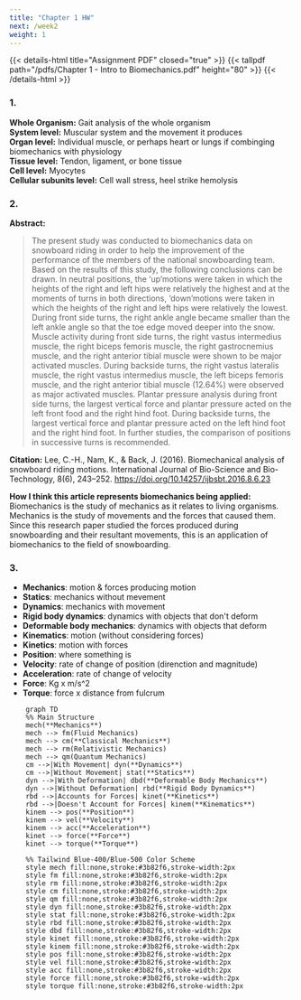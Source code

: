 ```yaml
---
title: "Chapter 1 HW"
next: /week2
weight: 1
---
```


{{< details-html title="Assignment PDF" closed="true" >}}
{{< tallpdf path="/pdfs/Chapter 1 - Intro to Biomechanics.pdf" height="80" >}}
{{< /details-html >}}

### 1.
**Whole Organism:** Gait analysis of the whole organism  
**System level:** Muscular system and the movement it produces  
**Organ level:** Individual muscle, or perhaps heart or lungs if combinging biomechanics with physiology  
**Tissue level:** Tendon, ligament, or bone tissue  
**Cell level:** Myocytes  
**Cellular subunits level:** Cell wall stress, heel strike hemolysis

### 2.
**Abstract:**
> The present study was conducted to biomechanics data on snowboard riding in order to help the improvement of the performance of the members of the national snowboarding team. Based on the results of this study, the following conclusions can be drawn. In neutral positions, the ‘up’motions were taken in which the heights of the right and left hips were relatively the highest and at the moments of turns in both directions, ‘down’motions were taken in which the heights of the right and left hips were relatively the lowest. During front side turns, the right ankle angle became smaller than the left ankle angle so that the toe edge moved deeper into the snow. Muscle activity during front side turns, the right vastus intermedius muscle, the right biceps femoris muscle, the right gastrocnemius muscle, and the right anterior tibial muscle were shown to be major activated muscles. During backside turns, the right vastus lateralis muscle, the right vastus intermedius muscle, the left biceps femoris muscle, and the right anterior tibial muscle (12.64%) were observed as major activated muscles. Plantar pressure analysis during front side turns, the largest vertical force and plantar pressure acted on the left front food and the right hind foot. During backside turns, the largest vertical force and plantar pressure acted on the left hind foot and the right hind foot. In further studies, the comparison of positions in successive turns is recommended.  

**Citation:** Lee, C.-H., Nam, K., & Back, J. (2016). Biomechanical analysis of snowboard riding motions. International Journal of Bio-Science and Bio-Technology, 8(6), 243–252. https://doi.org/10.14257/ijbsbt.2016.8.6.23  

**How I think this article represents biomechanics being applied:** Biomechanics is the study of mechanics as it relates to living organisms. Mechanics is the study of movements and the forces that caused them. Since this research paper studied the forces produced during snowboarding and their resultant movements, this is an application of biomechanics to the field of snowboarding.

### 3.
- **Mechanics**: motion & forces producing motion
- **Statics**: mechanics without mevement
- **Dynamics**: mechanics with movement
- **Rigid body dynamics**: dynamics with objects that don't deform
- **Deformable body mechanics**: dynamics with objects that deform
- **Kinematics**: motion (without considering forces)
- **Kinetics**: motion with forces
- **Position**: where something is
- **Velocity**: rate of change of position (direnction and magnitude)
- **Acceleration**: rate of change of velocity
- **Force**: Kg x m/s^2
- **Torque**: force x distance from fulcrum

```mermaid
    graph TD
    %% Main Structure
    mech(**Mechanics**)
    mech --> fm(Fluid Mechanics)
    mech --> cm(**Classical Mechanics**)
    mech --> rm(Relativistic Mechanics)
    mech --> qm(Quantum Mechanics)
    cm -->|With Movement| dyn(**Dynamics**)
    cm -->|Without Movement| stat(**Statics**)
    dyn -->|With Deformation| dbd(**Deformable Body Mechanics**)
    dyn -->|Without Deformation| rbd(**Rigid Body Dynamics**)
    rbd -->|Accounts for Forces| kinet(**Kinetics**)
    rbd -->|Doesn't Account for Forces| kinem(**Kinematics**)
    kinem --> pos(**Position**)
    kinem --> vel(**Velocity**)
    kinem --> acc(**Acceleration**)
    kinet --> force(**Force**)
    kinet --> torque(**Torque**)

    %% Tailwind Blue-400/Blue-500 Color Scheme
    style mech fill:none,stroke:#3b82f6,stroke-width:2px
    style fm fill:none,stroke:#3b82f6,stroke-width:2px
    style rm fill:none,stroke:#3b82f6,stroke-width:2px
    style cm fill:none,stroke:#3b82f6,stroke-width:2px
    style qm fill:none,stroke:#3b82f6,stroke-width:2px
    style dyn fill:none,stroke:#3b82f6,stroke-width:2px
    style stat fill:none,stroke:#3b82f6,stroke-width:2px
    style rbd fill:none,stroke:#3b82f6,stroke-width:2px
    style dbd fill:none,stroke:#3b82f6,stroke-width:2px
    style kinet fill:none,stroke:#3b82f6,stroke-width:2px
    style kinem fill:none,stroke:#3b82f6,stroke-width:2px
    style pos fill:none,stroke:#3b82f6,stroke-width:2px
    style vel fill:none,stroke:#3b82f6,stroke-width:2px
    style acc fill:none,stroke:#3b82f6,stroke-width:2px
    style force fill:none,stroke:#3b82f6,stroke-width:2px
    style torque fill:none,stroke:#3b82f6,stroke-width:2px
```

<div style="display:none;">
    ```mermaid 
        graph TD
        %% Main Structure
        mech(**Mechanics:**<br>The Study of Motion and the Forces Which Produce Motion)
        mech --> fm(Fluid Mechanics:<br>The Study of Gases and Liquids in Motion)
        mech --> cm(**Classical Mechanics:**<br>Motion of Macroscopic Objects and the Forces Acting On Them)
        mech --> rm(Relativistic Mechanics:<br>Motion at High Speeds, Close to the Speed of Light)
        mech --> qm(Quantum Mechanics:<br>Behavior of Matter and Energy at Atomic Scales)
        cm -->|With Movement| dyn(**Dynamics:**<br>The Study of Forces and Motion)
        cm -->|Without Movement| stat(**Statics:**<br>Forces and Equilibrium in Stationary Objects)
        dyn -->|With Deformation| dbd(**Deformable Body Mechanics:**<br>Behavior of Objects that Change Shape Under Force)
        dyn -->|Without Deformation| rbd(**Rigid Body Dynamics:**<br>Motion of Objects that Do Not Deform)
        rbd -->|Accounts for Forces| kinet(**Kinetics:**<br>The Study of Forces that Cause Motion)
        rbd -->|Doesn't Account for Forces| kinem(**Kinematics:**<br>The Study of Motion Without Considering Forces)
        kinem --> pos(**Position:**<br>The Location of an Object in Space)
        kinem --> vel(**Velocity:**<br>The Rate of Change of Position with Respect to Time)
        kinem --> acc(**Acceleration:**<br>The Rate of Change of Velocity with Respect to Time)
        kinet --> force(**Force:**<br>An Interaction that Causes a Change in Acceleration)
        kinet --> torque(**Torque:**<br>Rotational Force Acting on an Object)

        %% Tailwind Blue-400/Blue-500 Color Scheme
        style mech fill:none,stroke:#3b82f6,stroke-width:2px
        style fm fill:none,stroke:#3b82f6,stroke-width:2px
        style rm fill:none,stroke:#3b82f6,stroke-width:2px
        style cm fill:none,stroke:#3b82f6,stroke-width:2px
        style qm fill:none,stroke:#3b82f6,stroke-width:2px
        style dyn fill:none,stroke:#3b82f6,stroke-width:2px
        style stat fill:none,stroke:#3b82f6,stroke-width:2px
        style rbd fill:none,stroke:#3b82f6,stroke-width:2px
        style dbd fill:none,stroke:#3b82f6,stroke-width:2px
        style kinet fill:none,stroke:#3b82f6,stroke-width:2px
        style kinem fill:none,stroke:#3b82f6,stroke-width:2px
        style pos fill:none,stroke:#3b82f6,stroke-width:2px
        style vel fill:none,stroke:#3b82f6,stroke-width:2px
        style acc fill:none,stroke:#3b82f6,stroke-width:2px
        style force fill:none,stroke:#3b82f6,stroke-width:2px
        style torque fill:none,stroke:#3b82f6,stroke-width:2px
    ```
</div>